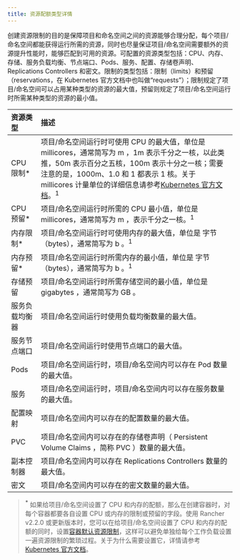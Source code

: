 ```yaml
---
title: 资源配额类型详情
---
```


创建资源限制的目的是保障项目和命名空间之间的资源能够合理分配，每个项目/命名空间都能获得运行所需的资源，同时也尽量保证项目/命名空间需要额外的资源提升性能时，能够匹配到可用的资源。可配置的资源类型包括：CPU、内存、存储、服务负载均衡、节点端口、Pods、服务、配置、存储卷声明、Replications Controllers 和密文。限制的类型包括：限制（limits）和预留（reservations，在 Kubernetes 官方文档中也叫做“requests”）；限制规定了项目/命名空间可以占用某种类型的资源的最大值，预留则规定了项目/命名空间运行时所需某种类型的资源的最小值。

| 资源类型       | 描述                                                                                                                                                                                                                                                                                                                                                                         |
| :------------- | :--------------------------------------------------------------------------------------------------------------------------------------------------------------------------------------------------------------------------------------------------------------------------------------------------------------------------------------------------------------------------- |
| CPU 限制\*     | 项目/命名空间运行时可使用 CPU 的最大值，单位是 millicores，通常简写为 m ，1m 表示千分之一核，以此类推，50m 表示百分之五核，100m 表示十分之一核；需要注意的是，1000m、1.0 和 1 都表示 1 核。关于 millicores 计量单位的详细信息请参考[Kubernetes 官方文档](https://kubernetes.io/docs/concepts/configuration/manage-compute-resources-container/#meaning-of-cpu)。<sup>1</sup> |
| CPU 预留\*     | 项目/命名空间运行时所需的 CPU 最小值，单位是 millicores，通常简写为 m ，表示千分之一核。<sup>1</sup>                                                                                                                                                                                                                                                                         |
| 内存限制\*     | 项目/命名空间运行时可使用内存的最大值，单位是 字节（bytes），通常简写为 b 。<sup>1</sup>                                                                                                                                                                                                                                                                                     |
| 内存预留\*     | 项目/命名空间运行时所需内存的最小值，单位是 字节（bytes），通常简写为 b 。<sup>1</sup>                                                                                                                                                                                                                                                                                       |
| 存储预留       | 项目/命名空间运行时所需存储空间的最小值，单位是 gigabytes ，通常简写为 GB 。                                                                                                                                                                                                                                                                                                 |
| 服务负载均衡器 | 项目/命名空间运行时使用负载均衡数量的最大值。                                                                                                                                                                                                                                                                                                                                |
| 服务节点端口   | 项目/命名空间运行时使用节点端口的最大值。                                                                                                                                                                                                                                                                                                                                    |
| Pods           | 项目/命名空间运行时，项目/命名空间内可以存在 Pod 数量的最大值。                                                                                                                                                                                                                                                                                                              |
| 服务           | 项目/命名空间运行时，项目/命名空间内可以存在服务数量的最大值。                                                                                                                                                                                                                                                                                                               |
| 配置映射       | 项目/命名空间内可以存在的配置数量的最大值。                                                                                                                                                                                                                                                                                                                                  |
| PVC            | 项目/命名空间内可以存在的存储卷声明（ Persistent Volume Claims ，简称 PVC ）数量的最大值。                                                                                                                                                                                                                                                                                   |
| 副本控制器     | 项目/命名空间内可以存在 Replications Controllers 数量的最大值。                                                                                                                                                                                                                                                                                                              |
| 密文           | 项目/命名空间内可以存在的密文数量的最大值。                                                                                                                                                                                                                                                                                                                                  |

> **<sup>\*</sup>** 如果给项目/命名空间设置了 CPU 和内存的配额，那么在创建容器时，对每个容器都要各自设置 CPU 或内存的限制或预留的字段。使用 Rancher v2.2.0 或更新版本时，您可以在给项目/命名空间设置了 CPU 和内存的配额的同时，设置[容器默认资源限制](/docs/rancher2.5/project-admin/resource-quotas/override-container-default/)，这样可以避免单独给每个工作负载设置一遍资源限制的繁琐过程。关于为什么需要设置它，详情请参考[Kubernetes 官方文档](https://kubernetes.io/docs/concepts/policy/resource-quotas/#requests-vs-limits)。
